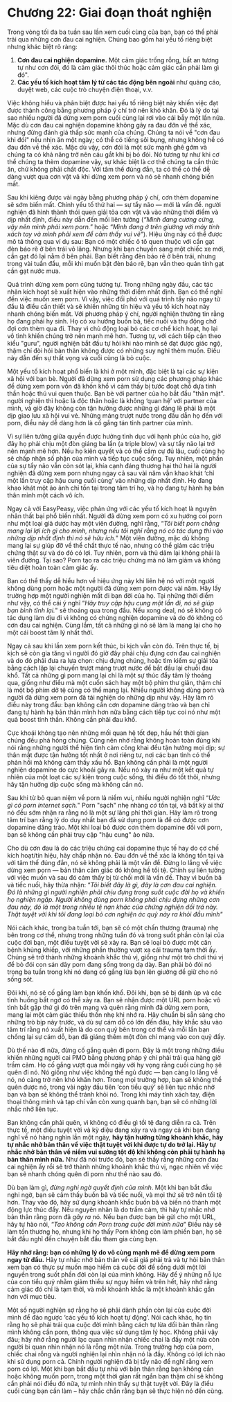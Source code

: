 # Chương 22: Giai đoạn thoát nghiện

Trong vòng tối đa ba tuần sau lần xem cuối cùng của bạn, bạn có thể phải trải qua những cơn đau cai nghiện. Chúng bao gồm hai yếu tố riêng biệt nhưng khác biệt rõ ràng:

1. **Cơn đau cai nghiện dopamine.** Một cảm giác trống rỗng, bất an tương tự như cơn đói, đó là cảm giác thôi thúc hoặc cảm giác cần phải làm gì đó".
2. **Các yếu tố kích hoạt tâm lý từ các tác động bên ngoài** như quảng cáo, duyệt web, các cuộc trò chuyện điện thoại, v.v.

Việc không hiểu và phân biệt được hai yếu tố riêng biệt này khiến việc đạt được thành công bằng phương pháp ý chí trở nên khó khăn. Đó là lý do tại sao nhiều người đã dừng xem porn cuối cùng lại rơi vào cái bẫy một lần nữa. Mặc dù cơn đau cai nghiện dopamine không gây ra đau đớn về thể xác, nhưng đừng đánh giá thấp sức mạnh của chúng. Chúng ta nói về "cơn đau khi đói" nếu nhịn ăn một ngày; có thể có tiếng sôi bụng, nhưng không hề có đau đớn về thể xác. Mặc dù vậy, cơn đói là một sức mạnh ghê gớm và chúng ta có khả năng trở nên cáu gắt khi bị bỏ đói. Nó tương tự như khi cơ thể chúng ta thèm dopamine vậy, sự khác biệt là cơ thể chúng ta cần thức ăn, chứ không phải chất độc. Với tâm thế đúng đắn, ta có thể có thể dễ dàng vượt qua cơn vật vã khi dừng xem porn và nó sẽ nhanh chóng biến mất.

Sau khi kiêng được vài ngày bằng phương pháp ý chí, cơn thèm dopamine sẽ sớm biến mất. Chính yếu tố thứ hai — sự tẩy não — mới là vấn đề. người nghiện đã hình thành thói quen giải tỏa cơn vật vã vào những thời điểm và dịp nhất định, điều này dẫn đến mối liên tưởng (*“Mình đang cương cứng, vậy nên mình phải xem porn."* hoặc “*Mình đang ở trên giường với máy tính xách tay và mình phải xem để cảm thấy vui vẻ*"). Hiệu ứng này có thể được mô tả thông qua ví dụ sau: Bạn có một chiếc ô tô quen thuộc với cần gạt đèn báo rẽ ở bên trái vô lăng. Nhưng khi bạn chuyển sang một chiếc xe mới, cần gạt đó lại nằm ở bên phải. Bạn biết rằng đèn báo rẽ ở bên trái, nhưng trong vài tuần đầu, mỗi khi muốn bật đèn báo rẽ, bạn vẫn theo quán tính gạt cần gạt nước mưa.

Quá trình dừng xem porn cũng tương tự. Trong những ngày đầu, các tác nhân kích hoạt sẽ xuất hiện vào những thời điểm nhất định. Bạn có thể nghĩ đến việc muốn xem porn. Vì vậy, việc đối phó với quá trình tẩy não ngay từ đầu là điều cần thiết và sẽ khiến những tín hiệu và yếu tố kích hoạt này nhanh chóng biến mất. Với phương pháp ý chí, người nghiện thường tin rằng họ đang phải hy sinh. Họ có xu hướng buồn bã, tiếc nuối và thụ động chờ đợi cơn thèm qua đi. Thay vì chủ động loại bỏ các cơ chế kích hoạt, họ lại vô tình khiến chúng trở nên mạnh mẽ hơn. Tương tự, với cách tiếp cận theo kiểu "guru", người nghiện bắt đầu tự hỏi khi nào mình sẽ đạt được giác ngộ, thậm chí đòi hỏi bản thân không được có những suy nghĩ thèm muốn. Điều này dẫn đến sự thất vọng và cuối cùng là bỏ cuộc.

Một yếu tố kích hoạt phổ biến là khi ở một mình, đặc biệt là tại các sự kiện xã hội với bạn bè. Người đã dừng xem porn sử dụng các phương pháp khác để dừng xem porn vốn đã khốn khổ vì cảm thấy bị tước đoạt chỗ dựa tinh thần hoặc thú vui quen thuộc. Bạn bè với partner của họ bắt đầu "thân mật". người nghiện thì hoặc là độc thân hoặc là không ‘quan hệ’ với partner của mình, và giờ đây không còn tận hưởng được những gì đáng lẽ phải là một dịp giao lưu xã hội vui vẻ. Những máng trượt nước trong đầu dẫn họ đến với porn, điều này dễ dàng hơn là cố gắng tán tỉnh partner của mình.

Vì sự liên tưởng giữa quyền được hưởng tình dục với hạnh phúc của họ, giờ đây họ phải chịu một đòn giáng ba lần (a triple blow) và sự tẩy não lại trở nên mạnh mẽ hơn. Nếu họ kiên quyết và có thể cầm cự đủ lâu, cuối cùng họ sẽ chấp nhận số phận của mình và tiếp tục cuộc sống. Tuy nhiên, một phần của sự tẩy não vẫn còn sót lại, khía cạnh đáng thương hại thứ hai là người nghiện đã dừng xem porn nhưng ngay cả sau vài năm vẫn khao khát ‘chỉ một lần truy cập hậu cung cuối cùng’ vào những dịp nhất định. Họ đang khao khát một ảo ảnh chỉ tồn tại trong tâm trí họ, và họ đang tự hành hạ bản thân mình một cách vô ích.

Ngay cả với EasyPeasy, việc phản ứng với các yếu tố kích hoạt là nguyên nhân thất bại phổ biến nhất. Người đã dừng xem porn có xu hướng coi porn như một loại giả dược hay một viên đường, nghĩ rằng, “*Tôi biết porn chẳng mang lại lợi ích gì cho mình, nhưng nếu tôi nghĩ rằng nó có tác dụng thì vào những dịp nhất định thì nó sẽ hữu ích.*" Một viên đường, mặc dù không mang lại sự giúp đỡ về thể chất thực tế nào, nhưng có thể giảm các triệu chứng thật sự và do đó có lợi. Tuy nhiên, porn và thủ dâm lại không phải là viên đường. Tại sao? Porn tạo ra các triệu chứng mà nó làm giảm và không tiêu diệt hoàn toàn cảm giác ấy.

Bạn có thể thấy dễ hiểu hơn về hiệu ứng này khi liên hệ nó với một người không dùng porn hoặc một người đã dừng xem porn được vài năm. Hãy lấy trường hợp một người nghiện mất đi bạn đời của họ. Tại những thời điểm như vậy, có thể cái ý nghĩ “*Hãy truy cập hậu cung một lần đi, nó sẽ giúp bạn bình tĩnh lại.*" sẽ thoáng qua trong đầu. Nếu xong deal, nó sẽ không có tác dụng làm dịu đi vì không có chứng nghiện dopamine và do đó không có cơn đau cai nghiện. Cùng lắm, tất cả những gì nó sẽ làm là mang lại cho họ một cái boost tâm lý nhất thời.

Ngay cả sau khi lần xem porn kết thúc, bi kịch vẫn còn đó. Trên thực tế, bị kịch sẽ còn gia tăng vì người đó giờ đây phải chịu đựng cơn đau cai nghiện và do đó phải đưa ra lựa chọn: chịu đựng chúng, hoặc tìm kiếm sự giải tỏa bằng cách lặp lại chuyến trượt máng trượt nước để bắt đầu lại chuỗi đau khổ. Tất cả những gì porn mang lại chỉ là một sự thúc đẩy tâm lý thoáng qua, giống như điều mà một cuốn sách hay một bộ phim thư giãn, thậm chí là một bộ phim dở tệ cũng có thể mang lại. Nhiều người không dùng porn và người đã dừng xem porn đã tái nghiện do những dịp như vậy. Hãy làm rõ điều này trong đầu: bạn không cần cơn dopamine dâng trào và bạn chỉ đang tự hành hạ bản thân mình hơn nữa bằng cách tiếp tục coi nó như một quả boost tinh thần. Không cần phải đau khổ.

Cực khoái không tạo nên những mối quan hệ tốt đẹp, hầu hết thời gian chúng đều phá hỏng chúng. Cũng nên nhớ rằng không hoàn toàn đúng khi nói rằng những người thể hiện tình cảm công khai đều tận hưởng mọi dịp; sự thân mật được tận hưởng tốt nhất ở nơi riêng tư, nơi các bạn tình có thể phản hồi mà không cảm thấy xấu hổ. Bạn không cần phải là một người nghiện dopamine do cực khoái gây ra. Nếu nó xảy ra như một kết quả tự nhiên của một loạt các sự kiện trong cuộc sống, thì điều đó tốt thôi, nhưng hãy tận hưởng dịp cuộc sống mà không cần nó.

Sau khi từ bỏ quan niệm về porn là niềm vui, nhiều người nghiện nghĩ “*Ước gì có porn internet sạch.*" Porn "sạch" nhẹ nhàng *có* tồn tại, và bất kỳ ai thử nó đều sớm nhận ra rằng nó là một sự lãng phí thời gian. Hãy làm rõ trong tâm trí bạn rằng lý do duy nhất bạn đã sử dụng porn là để có được cơn dopamine dâng trào. Một khi loại bỏ được cơn thèm dopamine đối với porn, bạn sẽ không cần phải truy cập "hậu cung" ảo nữa.

Cho dù cơn đau là do các triệu chứng cai dopamine thực tế hay do cơ chế kích hoạt/tín hiệu, hãy chấp nhận nó. Đau đớn về thể xác là không tồn tại và với tâm thế đúng đắn, nó sẽ không phải là một vấn đề. Đừng lo lắng về việc dừng xem porn — bản thân cảm giác đó không hề tồi tệ. Chính sự liên tưởng với việc muốn và sau đó cảm thấy bị từ chối mới là vấn đề. Thay vì buồn bã và tiếc nuối, hãy thừa nhận: “*Tôi biết đây là gì, đây là cơn đau cai nghiện. Đó là những gì người nghiện phải chịu đựng trong suốt cuộc đời họ và khiến họ nghiện ngập. Người không dùng porn không phải chịu đựng những cơn đau này, đó là một trong nhiều tệ nạn khác của chứng nghiện dối trá này. Thật tuyệt vời khi tôi đang loại bỏ cơn nghiện ác quỷ này ra khỏi đầu mình"*

Nói cách khác, trong ba tuần tới, bạn sẽ có một chấn thương (trauma) nhẹ bên trong cơ thể, nhưng trong những tuần đó và trong suốt phần còn lại của cuộc đời bạn, một điều tuyệt vời sẽ xảy ra. Bạn sẽ loại bỏ được một căn bệnh khủng khiếp, với những phần thưởng vượt xa cái trauma tạm thời ấy. Chúng sẽ trở thành những khoảnh khắc thú vị, giống như một trò chơi thú vị để bỏ đói con sán dây porn đang sống trong dạ dày. Bạn phải bỏ đói nó trong ba tuần trong khi nó đang cố gắng lừa bạn lên giường để giữ cho nó sống sót.

Đôi khi, nó sẽ cố gắng làm bạn khốn khổ. Đôi khi, bạn sẽ bị đánh úp và các tình huống bất ngờ có thể xảy ra. Bạn sẽ nhận được một URL porn hoặc vô tình bắt gặp thứ gì đó trên mạng và quên rằng mình đã dừng xem porn, mang lại một cảm giác thiếu thốn nhẹ khi nhớ ra. Hãy chuẩn bị sẵn sàng cho những trò bịp này trước, và dù sự cám dỗ có lớn đến đâu, hãy khắc sâu vào tâm trí rằng nó xuất hiện là do con quỷ bên trong cơ thể và mỗi lần bạn chống lại sự cám dỗ, bạn đã giáng thêm một đòn chí mạng vào con quỷ đấy.

Dù thế nào đi nữa, đừng cố gắng quên đi porn. Đây là một trong những điều khiến những người cai PMO bằng phương pháp ý chí phải trải qua hàng giờ trầm cảm. Họ cố gắng vượt qua mỗi ngày với hy vọng rằng cuối cùng họ sẽ quên đi nó. Nó giống như việc không thể ngủ được — bạn càng lo lắng về nó, nó càng trở nên khó khăn hơn. Trong mọi trường hợp, bạn sẽ không thể quên được nó, trong vài ngày đầu tiên ‘con tiểu quỷ’ sẽ liên tục nhắc nhở bạn và bạn sẽ không thể tránh khỏi nó. Trong khi máy tính xách tay, điện thoại thông minh và tạp chí vẫn còn xung quanh bạn, bạn sẽ có những lời nhắc nhở liên tục.

Bạn không cần phải quên, vì không có điều gì tồi tệ đang diễn ra cả. Trên thực tế, một điều tuyệt vời và kỳ diệu đang xảy ra và ngay cả khi bạn đang nghĩ về nó hàng nghìn lần một ngày, **hãy tận hưởng từng khoảnh khắc, hãy tự nhắc nhở bản thân về việc thật tuyệt vời khi được tự do trở lại. Hãy tự nhắc nhở bản thân về niềm vui sướng tột độ khi không còn phải tự hành hạ bản thân mình nữa.** Như đã nói trước đó, bạn sẽ thấy rằng những cơn đau cai nghiện ấy rồi sẽ trở thành những khoảnh khắc thú vị, ngạc nhiên về việc bạn sẽ nhanh chóng quên đi porn như thế nào sau đó.

Dù bạn làm gì, *đừng nghi ngờ quyết định của mình*. Một khi bạn bắt đầu nghi ngờ, bạn sẽ cảm thấy buồn bã và tiếc nuối, và mọi thứ sẽ trở nên tồi tệ hơn. Thay vào đó, hãy sử dụng khoảnh khắc buồn bã và biến nó thành một động lực thúc đẩy. Nếu nguyên nhân là do trầm cảm, thì hãy tự nhắc nhở bản thân rằng porn đã *gây ra* nó. Nếu bạn được bạn bè gửi cho một URL, hãy tự hào nói, “*Tao không cần Porn trong cuộc đời mình nữa*" Điều này sẽ làm tổn thương họ, nhưng khi họ thấy Porn không còn làm phiền bạn, họ sẽ bắt đầu nghĩ đến chuyện bắt đầu tham gia cùng bạn.

**Hãy nhớ rằng: bạn có những lý do vô cùng mạnh mẽ để dừng xem porn ngay từ đầu.** Hãy tự nhắc nhở bản thân về cái giá phải trả và tự hỏi bản thân xem bạn có thực sự muốn mạo hiểm cả cuộc đời để sống dưới một lời nguyền trong suốt phần đời còn lại của mình không. Hãy để ý những nỗ lực của con tiểu quỷ nhằm giảm thiểu sự nguy hiểm và trên hết, hãy nhớ rằng cảm giác đó chỉ là tạm thời, và mỗi khoảnh khắc là một khoảnh khắc gần hơn với mục tiêu.

Một số người nghiện sợ rằng họ sẽ phải dành phần còn lại của cuộc đời mình để đảo ngược ‘các yếu tố kích hoạt tự động’. Nói cách khác, họ tin rằng họ sẽ phải trải qua cuộc đời mình bằng cách tự lừa dối bản thân rằng mình không cần porn, thông qua việc sử dụng tâm lý học. Không phải vậy đâu; hãy nhớ rằng người lạc quan nhìn nhận chiếc chai là đầy một nửa còn người bi quan nhìn nhận nó là rỗng một nửa. Trong trường hợp của porn, chiếc chai rỗng và người nghiện lại nhìn nhận nó là đầy. Không có lợi ích nào khi sử dụng porn cả. Chính người nghiện đã bị tẩy não để nghĩ rằng xem porn có lợi. Một khi bạn bắt đầu tự nhủ với bản thân rằng bạn không cần hoặc không muốn porn, trong một thời gian rất ngắn bạn thậm chí sẽ không cần phải nói điều đó nữa, tự mình nhìn thấy sự thật tuyệt vời. Đây là điều cuối cùng bạn cần làm – hãy chắc chắn rằng bạn sẽ thực hiện nó đến cùng.
